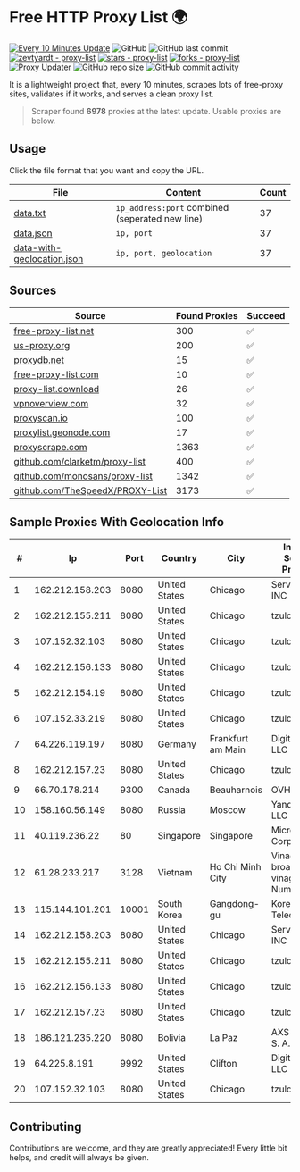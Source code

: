 
# Free HTTP Proxy List 🌍

[![Every 10 Minutes Update](https://github.com/mertguvencli/http-proxy-list/actions/workflows/main.yml/badge.svg?branch=main)](https://github.com/mertguvencli/http-proxy-list/actions/workflows/main.yml)
![GitHub](https://img.shields.io/github/license/mertguvencli/http-proxy-list)
![GitHub last commit](https://img.shields.io/github/last-commit/mertguvencli/http-proxy-list)
[![zevtyardt - proxy-list](https://img.shields.io/static/v1?label=zevtyardt&message=proxy-list&color=blue&logo=github)](https://github.com/zevtyardt/proxy-list "Go to GitHub repo")
[![stars - proxy-list](https://img.shields.io/github/stars/zevtyardt/proxy-list?style=social)](https://github.com/zevtyardt/proxy-list)
[![forks - proxy-list](https://img.shields.io/github/forks/zevtyardt/proxy-list?style=social)](https://github.com/zevtyardt/proxy-list)
[![Proxy Updater](https://github.com/zevtyardt/proxy-list/workflows/Proxy%20Updater/badge.svg)](https://github.com/zevtyardt/proxy-list/actions?query=workflow:"Proxy+Updater")
![GitHub repo size](https://img.shields.io/github/repo-size/zevtyardt/proxy-list)
[![GitHub commit activity](https://img.shields.io/github/commit-activity/m/zevtyardt/proxy-list?logo=commits)](https://github.com/zevtyardt/proxy-list/commits/main)

It is a lightweight project that, every 10 minutes, scrapes lots of free-proxy sites, validates if it works, and serves a clean proxy list.

> Scraper found **6978** proxies at the latest update. Usable proxies are below.

## Usage

Click the file format that you want and copy the URL.

|File|Content|Count|
|----|-------|-----|
|[data.txt](https://raw.githubusercontent.com/mertguvencli/http-proxy-list/main/proxy-list/data.txt)|`ip_address:port` combined (seperated new line)|37|
|[data.json](https://raw.githubusercontent.com/mertguvencli/http-proxy-list/main/proxy-list/data.json)|`ip, port`|37|
|[data-with-geolocation.json](https://raw.githubusercontent.com/mertguvencli/http-proxy-list/main/proxy-list/data-with-geolocation.json)|`ip, port, geolocation`|37|

## Sources

|Source|Found Proxies|Succeed|
|------|-------------|-------|
|[free-proxy-list.net](https://free-proxy-list.net)|300|✅|
|[us-proxy.org](https://www.us-proxy.org)|200|✅|
|[proxydb.net](http://proxydb.net)|15|✅|
|[free-proxy-list.com](https://free-proxy-list.com/?page=&port=&type%5B%5D=http&type%5B%5D=https&up_time=0&search=Search)|10|✅|
|[proxy-list.download](https://www.proxy-list.download/HTTP)|26|✅|
|[vpnoverview.com](https://vpnoverview.com/privacy/anonymous-browsing/free-proxy-servers)|32|✅|
|[proxyscan.io](https://www.proxyscan.io)|100|✅|
|[proxylist.geonode.com](https://proxylist.geonode.com/api/proxy-list?limit=300&page=1&sort_by=lastChecked&sort_type=desc&protocols=http,https)|17|✅|
|[proxyscrape.com](https://api.proxyscrape.com/v2/?request=displayproxies&protocol=http&timeout=10000&country=all&ssl=all&anonymity=all)|1363|✅|
|[github.com/clarketm/proxy-list](https://raw.githubusercontent.com/clarketm/proxy-list/master/proxy-list-raw.txt)|400|✅|
|[github.com/monosans/proxy-list](https://raw.githubusercontent.com/monosans/proxy-list/main/proxies/http.txt)|1342|✅|
|[github.com/TheSpeedX/PROXY-List](https://raw.githubusercontent.com/TheSpeedX/PROXY-List/master/http.txt)|3173|✅|


## Sample Proxies With Geolocation Info

|#|Ip|Port|Country|City|Internet Service Provider|
|-|--|----|-------|----|-------------------------|
|1|162.212.158.203|8080|United States|Chicago|ServerCheap INC|
|2|162.212.155.211|8080|United States|Chicago|tzulo, inc.|
|3|107.152.32.103|8080|United States|Chicago|tzulo, inc.|
|4|162.212.156.133|8080|United States|Chicago|tzulo, inc.|
|5|162.212.154.19|8080|United States|Chicago|tzulo, inc.|
|6|107.152.33.219|8080|United States|Chicago|tzulo, inc.|
|7|64.226.119.197|8080|Germany|Frankfurt am Main|DigitalOcean, LLC|
|8|162.212.157.23|8080|United States|Chicago|tzulo, inc.|
|9|66.70.178.214|9300|Canada|Beauharnois|OVH SAS|
|10|158.160.56.149|8080|Russia|Moscow|Yandex.Cloud LLC|
|11|40.119.236.22|80|Singapore|Singapore|Microsoft Corporation|
|12|61.28.233.217|3128|Vietnam|Ho Chi Minh City|Vinadata broadcast via vinagame AS Number|
|13|115.144.101.201|10001|South Korea|Gangdong-gu|Korea Telecom|
|14|162.212.158.203|8080|United States|Chicago|ServerCheap INC|
|15|162.212.155.211|8080|United States|Chicago|tzulo, inc.|
|16|162.212.156.133|8080|United States|Chicago|tzulo, inc.|
|17|162.212.157.23|8080|United States|Chicago|tzulo, inc.|
|18|186.121.235.220|8080|Bolivia|La Paz|AXS Bolivia S. A.|
|19|64.225.8.191|9992|United States|Clifton|DigitalOcean, LLC|
|20|107.152.32.103|8080|United States|Chicago|tzulo, inc.|



## Contributing

Contributions are welcome, and they are greatly appreciated! Every
little bit helps, and credit will always be given.

